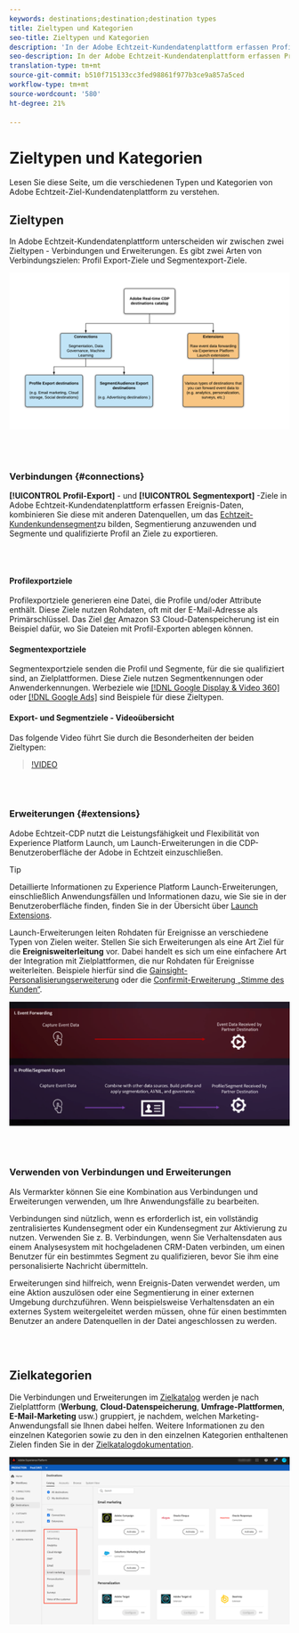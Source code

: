 ```yaml
---
keywords: destinations;destination;destination types
title: Zieltypen und Kategorien
seo-title: Zieltypen und Kategorien
description: 'In der Adobe Echtzeit-Kundendatenplattform erfassen Profil-/Segmentexportländer Ereignis-Daten, kombinieren sie mit anderen Datenquellen, wenden Segmentierungen an und exportieren Segmente und qualifizierte Profil in Ziele. Launch-Erweiterungen leiten Rohdaten für Ereignisse an verschiedene Typen von Zielen weiter. '
seo-description: In der Adobe Echtzeit-Kundendatenplattform erfassen Profil-/Segmentexportländer Ereignis-Daten, kombinieren sie mit anderen Datenquellen, wenden Segmentierungen an und exportieren Segmente und qualifizierte Profil in Ziele. Launch-Erweiterungen leiten Rohdaten für Ereignisse an verschiedene Typen von Zielen weiter.
translation-type: tm+mt
source-git-commit: b510f715133cc3fed98861f977b3ce9a857a5ced
workflow-type: tm+mt
source-wordcount: '580'
ht-degree: 21%

---
```



# Zieltypen und Kategorien

Lesen Sie diese Seite, um die verschiedenen Typen und Kategorien von Adobe Echtzeit-Ziel-Kundendatenplattform zu verstehen.

## Zieltypen

In Adobe Echtzeit-Kundendatenplattform unterscheiden wir zwischen zwei Zieltypen - Verbindungen und Erweiterungen. Es gibt zwei Arten von Verbindungszielen: Profil Export-Ziele und Segmentexport-Ziele.

![Zieltypen](/help/rtcdp/destinations/assets/types-of-destinations.png)

<br> 

### Verbindungen {#connections}

**[!UICONTROL Profil-Export]** - und **[!UICONTROL Segmentexport]** -Ziele in Adobe Echtzeit-Kundendatenplattform erfassen Ereignis-Daten, kombinieren Sie diese mit anderen Datenquellen, um das [Echtzeit-Kundenkundensegment](/help/profile/home.md)zu bilden, Segmentierung anzuwenden und Segmente und qualifizierte Profil an Ziele zu exportieren.

<br> 

#### Profilexportziele

Profilexportziele generieren eine Datei, die Profile und/oder Attribute enthält. Diese Ziele nutzen Rohdaten, oft mit der E-Mail-Adresse als Primärschlüssel. Das Ziel [der](/help/rtcdp/destinations/amazon-s3-destination.md) Amazon S3 Cloud-Datenspeicherung ist ein Beispiel dafür, wo Sie Dateien mit Profil-Exporten ablegen können.

#### Segmentexportziele

Segmentexportziele senden die Profil und Segmente, für die sie qualifiziert sind, an Zielplattformen. Diese Ziele nutzen Segmentkennungen oder Anwenderkennungen. Werbeziele wie [[!DNL Google Display & Video 360]](/help/rtcdp/destinations/google-dv360-destination.md) oder [[!DNL Google Ads]](/help/rtcdp/destinations/google-ads-destination.md) sind Beispiele für diese Zieltypen.

#### Export- und Segmentziele - Videoübersicht

Das folgende Video führt Sie durch die Besonderheiten der beiden Zieltypen:

>[!VIDEO](https://video.tv.adobe.com/v/29707?quality=12)

<br> 

### Erweiterungen {#extensions}

Adobe Echtzeit-CDP nutzt die Leistungsfähigkeit und Flexibilität von Experience Platform Launch, um Launch-Erweiterungen in die CDP-Benutzeroberfläche der Adobe in Echtzeit einzuschließen.

>[!TIP]
>
>Detaillierte Informationen zu Experience Platform Launch-Erweiterungen, einschließlich Anwendungsfällen und Informationen dazu, wie Sie sie in der Benutzeroberfläche finden, finden Sie in der Übersicht über [Launch Extensions](/help/rtcdp/destinations/experience-platform-launch-extensions.md).

Launch-Erweiterungen leiten Rohdaten für Ereignisse an verschiedene Typen von Zielen weiter. Stellen Sie sich Erweiterungen als eine Art Ziel für die **Ereignisweiterleitung** vor. Dabei handelt es sich um eine einfachere Art der Integration mit Zielplattformen, die nur Rohdaten für Ereignisse weiterleiten. Beispiele hierfür sind die [Gainsight-Personalisierungserweiterung](/help/rtcdp/destinations/gainsight-extension.md) oder die [Confirmit-Erweiterung „Stimme des Kunden“](/help/rtcdp/destinations/confirmit-digital-feedback-extension.md).

![Experience Platform Launch-Erweiterungen im Vergleich zu anderen Zielen](/help/rtcdp/destinations/assets/launch-and-other-destinations.png)

<br> 

### Verwenden von Verbindungen und Erweiterungen

Als Vermarkter können Sie eine Kombination aus Verbindungen und Erweiterungen verwenden, um Ihre Anwendungsfälle zu bearbeiten.

Verbindungen sind nützlich, wenn es erforderlich ist, ein vollständig zentralisiertes Kundensegment oder ein Kundensegment zur Aktivierung zu nutzen. Verwenden Sie z. B. Verbindungen, wenn Sie Verhaltensdaten aus einem Analysesystem mit hochgeladenen CRM-Daten verbinden, um einen Benutzer für ein bestimmtes Segment zu qualifizieren, bevor Sie ihm eine personalisierte Nachricht übermitteln.

Erweiterungen sind hilfreich, wenn Ereignis-Daten verwendet werden, um eine Aktion auszulösen oder eine Segmentierung in einer externen Umgebung durchzuführen. Wenn beispielsweise Verhaltensdaten an ein externes System weitergeleitet werden müssen, ohne für einen bestimmten Benutzer an andere Datenquellen in der Datei angeschlossen zu werden.

<br> 

## Zielkategorien

Die Verbindungen und Erweiterungen im [Zielkatalog](https://platform.adobe.com/destination/catalog) werden je nach Zielplattform (**Werbung**, **Cloud-Datenspeicherung**, **Umfrage-Plattformen**, **E-Mail-Marketing** usw.) gruppiert, je nachdem, welchen Marketing-Anwendungsfall sie Ihnen dabei helfen. Weitere Informationen zu den einzelnen Kategorien sowie zu den in den einzelnen Kategorien enthaltenen Zielen finden Sie in der [Zielkatalogdokumentation](/help/rtcdp/destinations/destinations-catalog.md).

![Zielkategorien](/help/rtcdp/destinations/assets/destination-categories-menu.png)

